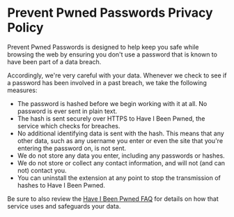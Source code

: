 # Prevent Pwned Passwords Privacy Policy

Prevent Pwned Passwords is designed to help keep you safe while browsing the web by ensuring you don't use a password that is 
known to have been part of a data breach.

Accordingly, we're very careful with your data. Whenever we check to see if a password has been involved in
a past breach, we take the following measures:
* The password is hashed before we begin working with it at all. No password is ever sent in plain text.
* The hash is sent securely over HTTPS to Have I Been Pwned, the service which checks for breaches.
* No additional identifying data is sent with the hash. This means that any other data, such as any username you enter or even the site that you're entering the password on, is not sent.
* We do not store any data you enter, including any passwords or hashes.
* We do not store or collect any contact information, and will not (and can not) contact you.
* You can uninstall the extension at any point to stop the transmission of hashes to Have I Been Pwned.

Be sure to also review the [Have I Been Pwned FAQ](https://haveibeenpwned.com/FAQs) for details on how that service uses and safeguards your data.
